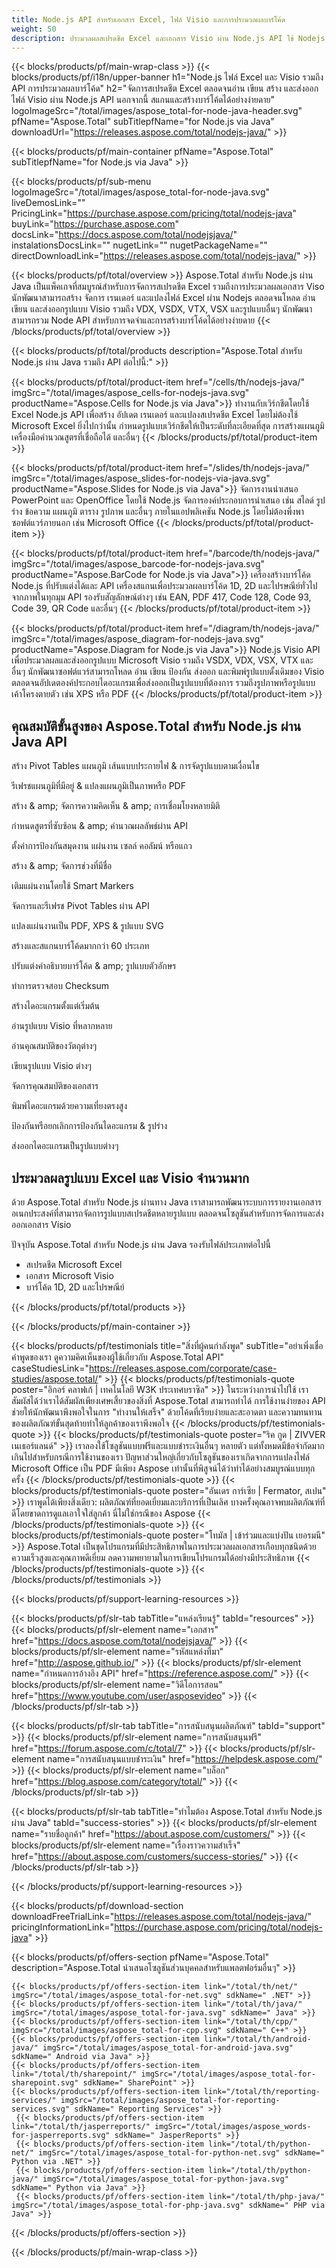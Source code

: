 ```yaml
---
title: Node.js API สำหรับเอกสาร Excel, ไฟล์ Visio และการประมวลผลบาร์โค้ด
weight: 50
description: ประมวลผลสเปรดชีต Excel และเอกสาร Visio ผ่าน Node.js API ใช้ Nodejs เพื่อจดจำและสร้างบาร์โค้ด 1D, 2D และไปรษณีย์
---
```


{{< blocks/products/pf/main-wrap-class >}}
{{< blocks/products/pf/i18n/upper-banner h1="Node.js ไฟล์ Excel และ Visio รวมถึง API การประมวลผลบาร์โค้ด" h2="จัดการสเปรดชีต Excel ตลอดจนอ่าน เขียน สร้าง และส่งออกไฟล์ Visio ผ่าน Node.js API นอกจากนี้ สแกนและสร้างบาร์โค้ดได้อย่างง่ายดาย" logoImageSrc="/total/images/aspose_total-for-node-java-header.svg" pfName="Aspose.Total" subTitlepfName="for Node.js via Java" downloadUrl="https://releases.aspose.com/total/nodejs-java/" >}}

{{< blocks/products/pf/main-container pfName="Aspose.Total" subTitlepfName="for Node.js via Java" >}}

{{< blocks/products/pf/sub-menu logoImageSrc="/total/images/aspose_total-for-node-java.svg" liveDemosLink="" PricingLink="https://purchase.aspose.com/pricing/total/nodejs-java" buyLink="https://purchase.aspose.com" docsLink="https://docs.aspose.com/total/nodejsjava/" instalationsDocsLink="" nugetLink="" nugetPackageName="" directDownloadLink="https://releases.aspose.com/total/nodejs-java/" >}}

{{< blocks/products/pf/total/overview >}}
Aspose.Total สำหรับ Node.js ผ่าน Java เป็นแพ็คเกจที่สมบูรณ์สำหรับการจัดการสเปรดชีต Excel รวมถึงการประมวลผลเอกสาร Viso นักพัฒนาสามารถสร้าง จัดการ เรนเดอร์ และแปลงไฟล์ Excel ผ่าน Nodejs ตลอดจนโหลด อ่าน เขียน และส่งออกรูปแบบ Visio รวมถึง VDX, VSDX, VTX, VSX และรูปแบบอื่นๆ นักพัฒนาสามารถรวม Node API สำหรับการจดจำและการสร้างบาร์โค้ดได้อย่างง่ายดาย
{{< /blocks/products/pf/total/overview >}}

{{< blocks/products/pf/total/products description="Aspose.Total สำหรับ Node.js ผ่าน Java รวมถึง API ต่อไปนี้:" >}}

{{< blocks/products/pf/total/product-item href="/cells/th/nodejs-java/" imgSrc="/total/images/aspose_cells-for-nodejs-java.svg" productName="Aspose.Cells for Node.js via Java">}}
ทำงานกับเวิร์กชีตโดยใช้ Excel Node.js API เพื่อสร้าง อัปเดต เรนเดอร์ และแปลงสเปรดชีต Excel โดยไม่ต้องใช้ Microsoft Excel ยิ่งไปกว่านั้น กำหนดรูปแบบเวิร์กชีตให้เป็นระดับที่ละเอียดที่สุด การสร้างแผนภูมิ เครื่องมือคำนวณสูตรที่เชื่อถือได้ และอื่นๆ
{{< /blocks/products/pf/total/product-item >}}

{{< blocks/products/pf/total/product-item href="/slides/th/nodejs-java/" imgSrc="/total/images/aspose_slides-for-nodejs-via-java.svg" productName="Aspose.Slides for Node.js via Java">}}
จัดการงานนำเสนอ PowerPoint และ OpenOffice โดยใช้ Node.js จัดการองค์ประกอบการนำเสนอ เช่น สไลด์ รูปร่าง ข้อความ แผนภูมิ ตาราง รูปภาพ และอื่นๆ ภายในแอปพลิเคชัน Node.js โดยไม่ต้องพึ่งพาซอฟต์แวร์ภายนอก เช่น Microsoft Office
{{< /blocks/products/pf/total/product-item >}}

{{< blocks/products/pf/total/product-item href="/barcode/th/nodejs-java/" imgSrc="/total/images/aspose_barcode-for-nodejs-java.svg" productName="Aspose.BarCode for Node.js via Java">}}
เครื่องสร้างบาร์โค้ด Node.js ที่ปรับแต่งได้และ API เครื่องสแกนเพื่อประมวลผลบาร์โค้ด 1D, 2D และไปรษณีย์ทั่วไปจากภาพในทุกมุม API รองรับสัญลักษณ์ต่างๆ เช่น EAN, PDF 417, Code 128, Code 93, Code 39, QR Code และอื่นๆ
{{< /blocks/products/pf/total/product-item >}}

{{< blocks/products/pf/total/product-item href="/diagram/th/nodejs-java/" imgSrc="/total/images/aspose_diagram-for-nodejs-java.svg" productName="Aspose.Diagram for Node.js via Java">}}
Node.js Visio API เพื่อประมวลผลและส่งออกรูปแบบ Microsoft Visio รวมถึง VSDX, VDX, VSX, VTX และอื่นๆ นักพัฒนาซอฟต์แวร์สามารถโหลด อ่าน เขียน ป้องกัน ส่งออก และพิมพ์รูปแบบดั้งเดิมของ Visio ตลอดจนอัปเดตองค์ประกอบไดอะแกรมเพื่อส่งออกเป็นรูปแบบที่ต้องการ รวมถึงรูปภาพหรือรูปแบบเค้าโครงตายตัว เช่น XPS หรือ PDF
{{< /blocks/products/pf/total/product-item >}}

<!--<p></p>-->
<h2 class="pr-ft">
 <a class="anchor" id="features" name="features">
 </a>
 คุณสมบัติขั้นสูงของ Aspose.Total สำหรับ Node.js ผ่าน Java API
</h2>
    <div class="col-lg-4">
    <em class="fa fa-support ico-blue fa-2x col-lg-2">
    </em>
    <p class="col-lg-10">
     สร้าง Pivot Tables แผนภูมิ เส้นแบบประกายไฟ &amp; การจัดรูปแบบตามเงื่อนไข
    </p>
   </div>
   <div class="col-lg-4">
    <em class="fa fa-image ico-blue fa-2x col-lg-2">
    </em>
    <p class="col-lg-10">
     รีเฟรชแผนภูมิที่มีอยู่ &amp; แปลงแผนภูมิเป็นภาพหรือ PDF
    </p>
   </div>
   <div class="col-lg-4">
    <em class="fa fa-commenting ico-blue fa-2x col-lg-2">
    </em>
    <p class="col-lg-10">
     สร้าง & amp; จัดการความคิดเห็น & amp; การเชื่อมโยงหลายมิติ
    </p>
   </div>
   <div class="col-lg-4">
    <em class="fa fa-filter ico-blue fa-2x col-lg-2">
    </em>
    <p class="col-lg-10">
     กำหนดสูตรที่ซับซ้อน & amp; คำนวณผลลัพธ์ผ่าน API
    </p>
   </div>
   <div class="col-lg-4">
    <em class="fa fa-shield ico-blue fa-2x col-lg-2">
    </em>
    <p class="col-lg-10">
     ตั้งค่าการป้องกันสมุดงาน แผ่นงาน เซลล์ คอลัมน์ หรือแถว
    </p>
   </div>
   <div class="col-lg-4">
    <em class="fa fa-sort-amount-desc ico-blue fa-2x col-lg-2">
    </em>
    <p class="col-lg-10">
     สร้าง & amp; จัดการช่วงที่มีชื่อ
    </p>
   </div>
   <div class="col-lg-4">
    <em class="fa fa-file-text-o ico-blue fa-2x col-lg-2">
    </em>
    <p class="col-lg-10">
     เติมแผ่นงานโดยใช้ Smart Markers
    </p>
   </div>
   <div class="col-lg-4">
    <em class="fa fa-table ico-blue fa-2x col-lg-2">
    </em>
    <p class="col-lg-10">
     จัดการและรีเฟรช Pivot Tables ผ่าน API
    </p>
   </div>
   <div class="col-lg-4">
    <em class="fa fa-html5 ico-blue fa-2x col-lg-2">
    </em>
    <p class="col-lg-10">
     แปลงแผ่นงานเป็น PDF, XPS &amp; รูปแบบ SVG
    </p>
   </div>
  <div class="col-lg-4">
                <em class='fa fa-print ico-blue fa-2x col-lg-2'>
                </em>
                <p class="col-lg-10">
                    สร้างและสแกนบาร์โค้ดมากกว่า 60 ประเภท
                </p>
            </div>
            <div class="col-lg-4">
                <em class='fa fa-barcode ico-blue fa-2x col-lg-2'>
                </em>
                <p class="col-lg-10">
                    ปรับแต่งคำอธิบายบาร์โค้ด & amp; รูปแบบตัวอักษร
                </p>
            </div>
            <div class="col-lg-4">
                <em class='fa fa-exchange ico-blue fa-2x col-lg-2'>
                </em>
                <p class="col-lg-10">
                    ทำการตรวจสอบ Checksum
                </p>
            </div>
<div class="col-lg-4">
    <em class="fa fa-plus ico-blue fa-2x col-lg-2">
    </em>
    <p class="col-lg-10">
     สร้างไดอะแกรมตั้งแต่เริ่มต้น
    </p>
   </div>
   <div class="col-lg-4">
    <em class="fa fa-eye ico-blue fa-2x col-lg-2">
    </em>
    <p class="col-lg-10">
     อ่านรูปแบบ Visio ที่หลากหลาย
    </p>
   </div>
   <div class="col-lg-4">
    <em class="fa fa-align-left ico-blue fa-2x col-lg-2">
    </em>
    <p class="col-lg-10">
     อ่านคุณสมบัติของวัตถุต่างๆ
    </p>
   </div>
   <div class="col-lg-4">
    <em class="fa fa-align-left ico-blue fa-2x col-lg-2">
    </em>
    <p class="col-lg-10">
     เขียนรูปแบบ Visio ต่างๆ
    </p>
   </div>
   <div class="col-lg-4">
    <em class="fa fa-cogs ico-blue fa-2x col-lg-2">
    </em>
    <p class="col-lg-10">
     จัดการคุณสมบัติของเอกสาร
    </p>
   </div>
   <div class="col-lg-4">
    <em class="fa fa-print ico-blue fa-2x col-lg-2">
    </em>
    <p class="col-lg-10">
     พิมพ์ไดอะแกรมด้วยความเที่ยงตรงสูง
    </p>
   </div>
   <div class="col-lg-4">
    <em class="fa fa-unlock ico-blue fa-2x col-lg-2">
    </em>
    <p class="col-lg-10">
     ป้องกันหรือยกเลิกการป้องกันไดอะแกรม &amp; รูปร่าง
    </p>
   </div>
   <div class="col-lg-4">
    <em class="fa fa-object-ungroup ico-blue fa-2x col-lg-2">
    </em>
    <p class="col-lg-10">
     ส่งออกไดอะแกรมเป็นรูปแบบต่างๆ
    </p>
   </div>
<div class="col-lg-12">
 <h2 class="h2title">
  ประมวลผลรูปแบบ Excel และ Visio จำนวนมาก
 </h2>
 <p>
  ด้วย Aspose.Total สำหรับ Node.js ผ่านทาง Java เราสามารถพัฒนาระบบการรายงานเอกสารอเนกประสงค์ที่สามารถจัดการรูปแบบสเปรดชีตหลายรูปแบบ ตลอดจนโซลูชันสำหรับการจัดการและส่งออกเอกสาร Visio 
 </p>
 <p>
  ปัจจุบัน Aspose.Total สำหรับ Node.js ผ่าน Java รองรับไฟล์ประเภทต่อไปนี้
 </p>
 <ul class="unstyled">
  
  <li>
   สเปรดชีต Microsoft Excel
  </li>
  <li>
   เอกสาร Microsoft Visio
  </li>
  <li>
    บาร์โค้ด 1D, 2D และไปรษณีย์
  </li>
 </ul>
</div>
<!--Feature-section Start-->
<!--Feature-section End-->

{{< /blocks/products/pf/total/products >}}

{{< /blocks/products/pf/main-container >}}

{{< blocks/products/pf/testimonials title="สิ่งที่ผู้คนกำลังพูด" subTitle="อย่าเพิ่งเชื่อคำพูดของเรา ดูความคิดเห็นของผู้ใช้เกี่ยวกับ Aspose.Total API" caseStudiesLink="https://releases.aspose.com/corporate/case-studies/aspose.total/" >}}
{{< blocks/products/pf/testimonials-quote poster="อิกอร์ คลาฟเก้ | เทคโนโลยี W3K ประเทศบราซิล" >}}
ในระหว่างการนำไปใช้ เราสัมผัสได้ว่าเราได้สัมผัสเพียงเศษเสี้ยวของสิ่งที่ Aspose.Total สามารถทำได้ การใช้งานง่ายของ API ช่วยให้นักพัฒนาพึงพอใจในการ "ทำงานให้เสร็จ" ด้วยโค้ดที่เรียบง่ายและสะอาดตา และความทนทานของผลิตภัณฑ์ขั้นสุดท้ายทำให้ลูกค้าของเราพึงพอใจ
{{< /blocks/products/pf/testimonials-quote >}}
{{< blocks/products/pf/testimonials-quote poster="ริค กูด | ZIVVER เนเธอร์แลนด์" >}}
เราลองใช้โซลูชันแบบฟรีและแบบชำระเงินอื่นๆ หลายตัว แต่ทั้งหมดมีข้อจำกัดมากเกินไปสำหรับกรณีการใช้งานของเรา ปัญหาส่วนใหญ่เกี่ยวกับโซลูชันของเราเกิดจากการแปลงไฟล์ Microsoft Office เป็น PDF มีเพียง Aspose เท่านั้นที่พิสูจน์ได้ว่าทำได้อย่างสมบูรณ์แบบทุกครั้ง
{{< /blocks/products/pf/testimonials-quote >}}
{{< blocks/products/pf/testimonials-quote poster="อันเดร การ์เซีย | Fermator, สเปน" >}}
เราพูดได้เพียงสิ่งเดียว: ผลิตภัณฑ์ที่ยอดเยี่ยมและบริการที่เป็นเลิศ บางครั้งคุณอาจพบผลิตภัณฑ์ที่ดีโดยขาดการดูแลเอาใจใส่ลูกค้า นี่ไม่ใช่กรณีของ Aspose
{{< /blocks/products/pf/testimonials-quote >}}
{{< blocks/products/pf/testimonials-quote poster="โทมัส | เข้าร่วมและแบ่งปัน เยอรมนี" >}}
Aspose.Total เป็นชุดโปรแกรมที่มีประสิทธิภาพในการประมวลผลเอกสารเกือบทุกชนิดด้วยความเร็วสูงและคุณภาพดีเยี่ยม ลดความพยายามในการเขียนโปรแกรมได้อย่างมีประสิทธิภาพ
{{< /blocks/products/pf/testimonials-quote >}}
{{< /blocks/products/pf/testimonials >}}

{{< blocks/products/pf/support-learning-resources >}}

{{< blocks/products/pf/slr-tab tabTitle="แหล่งเรียนรู้" tabId="resources" >}}
{{< blocks/products/pf/slr-element name="เอกสาร" href="https://docs.aspose.com/total/nodejsjava/" >}} 
{{< blocks/products/pf/slr-element name="รหัสแหล่งที่มา" href="http://aspose.github.io/" >}} 
{{< blocks/products/pf/slr-element name="กำหนดการอ้างอิง API" href="https://reference.aspose.com/" >}} 
{{< blocks/products/pf/slr-element name="วิดีโอการสอน" href="https://www.youtube.com/user/asposevideo" >}} 
{{< /blocks/products/pf/slr-tab >}}

{{< blocks/products/pf/slr-tab tabTitle="การสนับสนุนผลิตภัณฑ์" tabId="support" >}}
{{< blocks/products/pf/slr-element name="การสนับสนุนฟรี" href="https://forum.aspose.com/c/total/7" >}} 
{{< blocks/products/pf/slr-element name="การสนับสนุนแบบชำระเงิน" href="https://helpdesk.aspose.com/" >}} 
{{< blocks/products/pf/slr-element name="บล็อก" href="https://blog.aspose.com/category/total/" >}} 
{{< /blocks/products/pf/slr-tab >}}

{{< blocks/products/pf/slr-tab tabTitle="ทำไมต้อง Aspose.Total สำหรับ Node.js ผ่าน Java" tabId="success-stories" >}}
{{< blocks/products/pf/slr-element name="รายชื่อลูกค้า" href="https://about.aspose.com/customers/" >}} 
{{< blocks/products/pf/slr-element name="เรื่องราวความสำเร็จ" href="https://about.aspose.com/customers/success-stories/" >}} 
{{< /blocks/products/pf/slr-tab >}}

{{< /blocks/products/pf/support-learning-resources >}}

{{< blocks/products/pf/download-section downloadFreeTrialLink="https://releases.aspose.com/total/nodejs-java/" pricingInformationLink="https://purchase.aspose.com/pricing/total/nodejs-java" >}}

{{< blocks/products/pf/offers-section pfName="Aspose.Total" description="Aspose.Total นำเสนอโซลูชันส่วนบุคคลสำหรับแพลตฟอร์มอื่นๆ" >}}

	{{< blocks/products/pf/offers-section-item link="/total/th/net/" imgSrc="/total/images/aspose_total-for-net.svg" sdkName=" .NET" >}}
    {{< blocks/products/pf/offers-section-item link="/total/th/java/" imgSrc="/total/images/aspose_total-for-java.svg" sdkName=" Java" >}}
    {{< blocks/products/pf/offers-section-item link="/total/th/cpp/" imgSrc="/total/images/aspose_total-for-cpp.svg" sdkName=" C++" >}}
	{{< blocks/products/pf/offers-section-item link="/total/th/android-java/" imgSrc="/total/images/aspose_total-for-android-java.svg" sdkName=" Android via Java" >}}
    {{< blocks/products/pf/offers-section-item link="/total/th/sharepoint/" imgSrc="/total/images/aspose_total-for-sharepoint.svg" sdkName=" SharePoint" >}}
    {{< blocks/products/pf/offers-section-item link="/total/th/reporting-services/" imgSrc="/total/images/aspose_total-for-reporting-services.svg" sdkName=" Reporting Services" >}}
	 {{< blocks/products/pf/offers-section-item link="/total/th/jasperreports/" imgSrc="/total/images/aspose_words-for-jasperreports.svg" sdkName=" JasperReports" >}}
	 {{< blocks/products/pf/offers-section-item link="/total/th/python-net/" imgSrc="/total/images/aspose_total-for-python-net.svg" sdkName=" Python via .NET" >}}
	 {{< blocks/products/pf/offers-section-item link="/total/th/python-java/" imgSrc="/total/images/aspose_total-for-python-java.svg" sdkName=" Python via Java" >}}
	 {{< blocks/products/pf/offers-section-item link="/total/th/php-java/" imgSrc="/total/images/aspose_total-for-php-java.svg" sdkName=" PHP via Java" >}}

{{< /blocks/products/pf/offers-section >}}

{{< /blocks/products/pf/main-wrap-class >}}